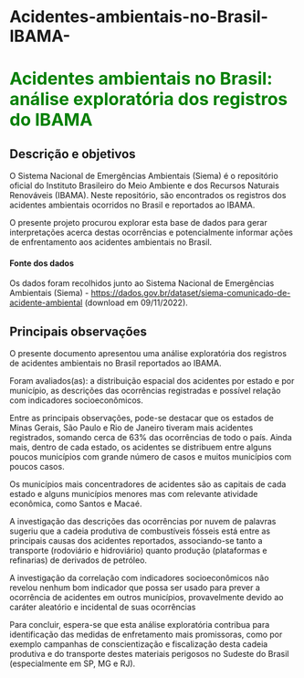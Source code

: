 # Acidentes-ambientais-no-Brasil-IBAMA-

# <font color='green' style='font-size: 30px;'>Acidentes ambientais no Brasil: análise exploratória dos registros do IBAMA</font>

## Descrição e objetivos

O Sistema Nacional de Emergências Ambientais (Siema) é o repositório oficial do Instituto Brasileiro do Meio Ambiente e dos Recursos Naturais Renováveis (IBAMA). Neste repositório, são encontrados os registros dos acidentes ambientais ocorridos no Brasil e reportados ao IBAMA.

O presente projeto procurou explorar esta base de dados para gerar interpretações acerca destas ocorrências e potencialmente informar ações de enfrentamento aos acidentes ambientais no Brasil.

#### Fonte dos dados

Os dados foram recolhidos junto ao Sistema Nacional de Emergências Ambientais (Siema) - https://dados.gov.br/dataset/siema-comunicado-de-acidente-ambiental (download em 09/11/2022).

## Principais observações

O presente documento apresentou uma análise exploratória dos registros de acidentes ambientais no Brasil reportados ao IBAMA.

Foram avaliados(as): a distribuição espacial dos acidentes por estado e por município, as descrições das ocorrências registradas e possível relação com indicadores socioeconômicos.

Entre as principais observações, pode-se destacar que os estados de Minas Gerais, São Paulo e Rio de Janeiro tiveram mais acidentes registrados, somando cerca de 63% das ocorrências de todo o país. Ainda mais, dentro de cada estado, os acidentes se distribuem entre alguns poucos municípios com grande número de casos e muitos municípios com poucos casos.

Os municípios mais concentradores de acidentes são as capitais de cada estado e alguns municípios menores mas com relevante atividade econômica, como Santos e Macaé.

A investigação das descrições das ocorrências por nuvem de palavras sugeriu que a cadeia produtiva de combustíveis fósseis está entre as principais causas dos acidentes reportados, associando-se tanto a transporte (rodoviário e hidroviário) quanto produção (plataformas e refinarias) de derivados de petróleo.

A investigação da correlação com indicadores socioeconômicos não revelou nenhum bom indicador que possa ser usado para prever a ocorrência de acidentes em outros municípios, provavelmente devido ao caráter aleatório e incidental de suas ocorrências 

Para concluir, espera-se que esta análise exploratória contribua para identificação das medidas de enfretamento mais promissoras, como por exemplo campanhas de conscientização e fiscalização desta cadeia produtiva e do transporte destes materiais perigosos no Sudeste do Brasil (especialmente em SP, MG e RJ).
